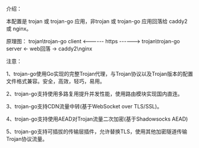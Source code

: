 介绍：

本配置是 trojan 或 trojan-go 应用，非trojan 或 trojan-go 应用回落给 caddy2 或 nginx。

原理图： trojan\trojan-go client <------ https ------> trojan\trojan-go server <- web回落 -> caddy2\nginx

注意：

1、trojan-go使用Go实现的完整Trojan代理，与Trojan协议以及Trojan版本的配置文件格式兼容。安全，高效，轻巧，易用。

2、trojan-go支持使用多路复用提升并发性能，使用路由模块实现国内直连。

3、trojan-go支持CDN流量中转(基于WebSocket over TLS/SSL)。

4、trojan-go支持使用AEAD对Trojan流量二次加密(基于Shadowsocks AEAD)

5、trojan-go支持可插拔的传输层插件，允许替换TLS，使用其他加密隧道传输Trojan协议流量。
